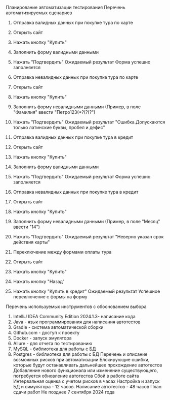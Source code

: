 Планирование автоматизации тестирования
Перечень автоматизируемых сценариев
1. Отправка валидных данных при покупке тура по карте
1. Открыть сайт
2. Нажать кнопку "Купить"
3. Заполнить форму валидными данными
4. Нажать "Подтвердить"
   Ожидаемый результат Форма успешно заполняется

2. Отправка невалидных данных при покупке тура по карте
1. Открыть сайт
2. Нажать кнопку "Купить"
3. Заполнить форму невалидными данными (Пример, в поле "Фамилия" ввести "Петро123(*?(?(?")
4. Нажать "Подтвердить"
   Ожидаемый результат "Ошибка.Допускаются только латинские буквы, пробел и дефис"

3. Отправка валидных данных при покупке тура в кредит
1. Открыть сайт
2. Нажать кнопку "Купить"
3. Заполнить форму валидными данными
4. Нажать "Подтвердить"
   Ожидаемый результат Форма успешно заполняется

4. Отправка невалидных данных при покупке тура в кредит
1. Открыть сайт
2. Нажать кнопку "Купить"
3. Заполнить форму невалидными данными (Пример, в поле "Месяц" ввести "14")
4. Нажать "Подтвердить"
   Ожидаемый результат "Неверно указан срок действия карты"

5. Переключение между формами оплаты тура
1. Открыть сайт
2. Нажать кнопку "Купить"
3. Нажать кнопку "Назад"
4. Нажать кнопку "Купить в кредит"
   Ожидаемый результат Успешное переключение с формы на форму

Перечень используемых инструментов с обоснованием выбора
1. IntelliJ IDEA Community Edition 2024.1.3- написание кода
2. Java - язык программирования для написания автотестов
3. Gradle - система автоматической сборки
4. Github.com - доступ к проекту
5. Docker - запуск эмулятора
6. Allure - для отчета по тестированию
7. MySQL - библиотека для работы с БД
8. Postgres - библиотека для работы с БД
   Перечень и описание возможных рисков при автоматизации
   Блокирующие ошибки, которые будут останавливать дальнейшее прохождение автотестов
   Добавление нового функционала или изменение существующего, потребуется обновление автотестов
   Сбой в работе сайта
   Интервальная оценка с учетом рисков в часах
   Настройка и запуск БД и симулятора - 12 часов.
   Написание автотестов - 48 часов
   План сдачи работ
   Не позднее 7 сентября 2024 года
